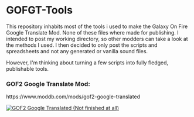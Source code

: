 # GOFGT-Tools
This repository inhabits most of the tools i used to make the Galaxy On Fire Google Translate Mod.
None of these files where made for publishing. I intended to post my working directory, so other modders
can take a look at the methods I used. I then decided to only post the scripts and spreadsheets and not any generated or vanilla sound files.

However, I'm thinking about turning a few scripts into fully fledged, publishable tools.


<h3>GOF2 Google Translate Mod:</h3>
https://www.moddb.com/mods/gof2-google-translated


<a href="https://www.moddb.com/mods/gof2-google-translated" title="View GOF2 Google Translated (Not finished at all) on Mod DB" target="_blank"><img src="https://button.moddb.com/popularity/medium/mods/56340.png" alt="GOF2 Google Translated (Not finished at all)" /></a>
